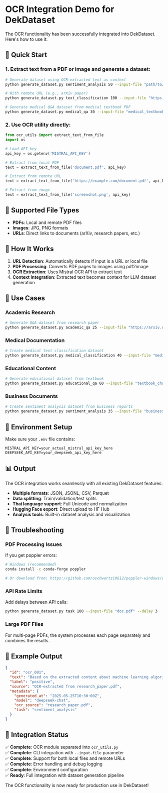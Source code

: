# OCR Integration Demo for DekDataset

The OCR functionality has been successfully integrated into DekDataset. Here's how to use it:

## 🚀 Quick Start

### 1. Extract text from a PDF or image and generate a dataset:

```bash
# Generate dataset using OCR-extracted text as context
python generate_dataset.py sentiment_analysis 50 --input-file "path/to/document.pdf"

# With remote URL (e.g., arXiv paper)
python generate_dataset.py text_classification 100 --input-file "https://arxiv.org/pdf/1706.03762.pdf"

# Generate medical Q&A dataset from medical textbook PDF
python generate_dataset.py medical_qa 30 --input-file "medical_textbook.pdf" --domain medical
```

### 2. Use OCR utility directly:

```python
from ocr_utils import extract_text_from_file
import os

# Load API key
api_key = os.getenv('MISTRAL_API_KEY')

# Extract from local PDF
text = extract_text_from_file('document.pdf', api_key)

# Extract from remote URL
text = extract_text_from_file('https://example.com/document.pdf', api_key)

# Extract from image
text = extract_text_from_file('screenshot.png', api_key)
```

## 📁 Supported File Types

- **PDFs**: Local and remote PDF files
- **Images**: JPG, PNG formats
- **URLs**: Direct links to documents (arXiv, research papers, etc.)

## 🔧 How It Works

1. **URL Detection**: Automatically detects if input is a URL or local file
2. **PDF Processing**: Converts PDF pages to images using pdf2image
3. **OCR Extraction**: Uses Mistral OCR API to extract text
4. **Context Integration**: Extracted text becomes context for LLM dataset generation

## 🎯 Use Cases

### Academic Research
```bash
# Generate Q&A dataset from research paper
python generate_dataset.py academic_qa 25 --input-file "https://arxiv.org/pdf/2301.00000.pdf"
```

### Medical Documentation
```bash
# Create medical text classification dataset
python generate_dataset.py medical_classification 40 --input-file "medical_report.pdf" --domain medical
```

### Educational Content
```bash
# Generate educational dataset from textbook
python generate_dataset.py educational_qa 60 --input-file "textbook_chapter.pdf" --lang th
```

### Business Documents
```bash
# Create sentiment analysis dataset from business reports
python generate_dataset.py sentiment_analysis 35 --input-file "business_report.pdf"
```

## 🔑 Environment Setup

Make sure your `.env` file contains:
```
MISTRAL_API_KEY=your_actual_mistral_api_key_here
DEEPSEEK_API_KEY=your_deepseek_api_key_here
```

## 📊 Output

The OCR integration works seamlessly with all existing DekDataset features:

- **Multiple formats**: JSON, JSONL, CSV, Parquet
- **Data splitting**: Train/validation/test splits
- **Thai language support**: Full Unicode and normalization
- **Hugging Face export**: Direct upload to HF Hub
- **Analysis tools**: Built-in dataset analysis and visualization

## 🐛 Troubleshooting

### PDF Processing Issues
If you get poppler errors:
```bash
# Windows (recommended)
conda install -c conda-forge poppler

# Or download from: https://github.com/oschwartz10612/poppler-windows/releases
```

### API Rate Limits
Add delays between API calls:
```bash
python generate_dataset.py task 100 --input-file "doc.pdf" --delay 3
```

### Large PDF Files
For multi-page PDFs, the system processes each page separately and combines the results.

## 🎉 Example Output

```json
{
  "id": "ocr_001",
  "text": "Based on the extracted content about machine learning algorithms...",
  "label": "positive",
  "source": "OCR-extracted from research_paper.pdf",
  "metadata": {
    "generated_at": "2025-05-25T10:30:00Z",
    "model": "deepseek-chat",
    "ocr_source": "research_paper.pdf",
    "task": "sentiment_analysis"
  }
}
```

## 🔄 Integration Status

✅ **Complete**: OCR module separated into `ocr_utils.py`  
✅ **Complete**: CLI integration with `--input-file` parameter  
✅ **Complete**: Support for both local files and remote URLs  
✅ **Complete**: Error handling and debug logging  
✅ **Complete**: Environment configuration  
✅ **Ready**: Full integration with dataset generation pipeline  

The OCR functionality is now ready for production use in DekDataset!
